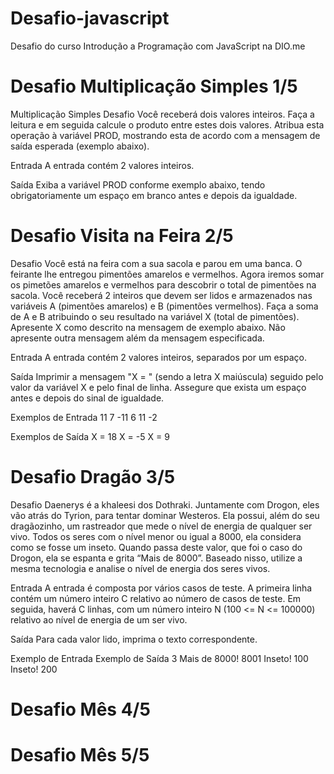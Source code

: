 # Desafio-javascript
Desafio do curso  Introdução a Programação com JavaScript na DIO.me

# Desafio Multiplicação Simples 1/5

Multiplicação Simples Desafio Você receberá dois valores inteiros. Faça a leitura e em seguida calcule o produto entre estes dois valores. Atribua esta operação à variável PROD, mostrando esta de acordo com a mensagem de saída esperada (exemplo abaixo).

Entrada A entrada contém 2 valores inteiros.

Saída Exiba a variável PROD conforme exemplo abaixo, tendo obrigatoriamente um espaço em branco antes e depois da igualdade.

# Desafio Visita na Feira 2/5 

Desafio Você está na feira com a sua sacola e parou em uma banca. O feirante lhe entregou pimentões amarelos e vermelhos. Agora iremos somar os pimetões amarelos e vermelhos para descobrir o total de pimentões na sacola. Você receberá 2 inteiros que devem ser lidos e armazenados nas variáveis A (pimentões amarelos) e B (pimentões vermelhos). Faça a soma de A e B atribuindo o seu resultado na variável X (total de pimentões). Apresente X como descrito na mensagem de exemplo abaixo. Não apresente outra mensagem além da mensagem especificada.

Entrada A entrada contém 2 valores inteiros, separados por um espaço.

Saída Imprimir a mensagem "X = " (sendo a letra X maiúscula) seguido pelo valor da variável X e pelo final de linha. Assegure que exista um espaço antes e depois do sinal de igualdade.

Exemplos de Entrada 11 7 -11 6 11 -2

Exemplos de Saída X = 18 X = -5 X = 9

# Desafio Dragão 3/5
Desafio Daenerys é a khaleesi dos Dothraki. Juntamente com Drogon, eles vão atrás do Tyrion, para tentar dominar Westeros. Ela possui, além do seu dragãozinho, um rastreador que mede o nível de energia de qualquer ser vivo. Todos os seres com o nível menor ou igual a 8000, ela considera como se fosse um inseto. Quando passa deste valor, que foi o caso do Drogon, ela se espanta e grita “Mais de 8000”. Baseado nisso, utilize a mesma tecnologia e analise o nível de energia dos seres vivos.

Entrada
A entrada é composta por vários casos de teste. A primeira linha contém um número inteiro C relativo ao número de casos de teste. Em seguida, haverá C linhas, com um número inteiro N (100 <= N <= 100000) relativo ao nível de energia de um ser vivo.

Saída
Para cada valor lido, imprima o texto correspondente.

Exemplo de Entrada	Exemplo de Saída
3                   Mais de 8000!
8001                Inseto!
100                 Inseto!
200                 

# Desafio Mês 4/5

# Desafio Mês 5/5
